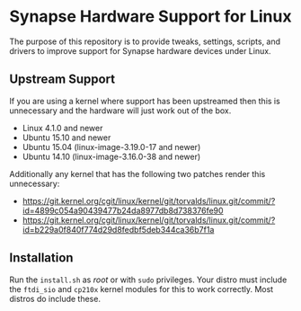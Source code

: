 Synapse Hardware Support for Linux
==================================

The purpose of this repository is to provide tweaks, settings, scripts,
and drivers to improve support for Synapse hardware devices under Linux.

Upstream Support
----------------

If you are using a kernel where support has been upstreamed then this is
unnecessary and the hardware will just work out of the box.

* Linux 4.1.0 and newer
* Ubuntu 15.10 and newer
* Ubuntu 15.04 (linux-image-3.19.0-17 and newer)
* Ubuntu 14.10 (linux-image-3.16.0-38 and newer)

Additionally any kernel that has the following two patches render this
unnecessary:

* https://git.kernel.org/cgit/linux/kernel/git/torvalds/linux.git/commit/?id=4899c054a90439477b24da8977db8d738376fe90
* https://git.kernel.org/cgit/linux/kernel/git/torvalds/linux.git/commit/?id=b229a0f840f774d29d8fedbf5deb344ca36b7f1a


Installation
------------

Run the `install.sh` as *root* or with `sudo` privileges. Your distro must
include the `ftdi_sio` and `cp210x` kernel modules for this to work correctly.
Most distros do include these.

